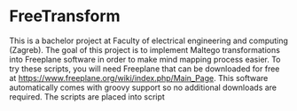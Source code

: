 # FreeTransform

This is a bachelor project at Faculty of electrical engineering and computing (Zagreb).
The goal of this project is to implement Maltego transformations into Freeplane software 
in order to make mind mapping process easier.
To try these scripts, you will need Freeplane that can be downloaded for free at https://www.freeplane.org/wiki/index.php/Main_Page.
This software automatically comes with groovy support so no additional downloads are required.
The scripts are placed into script
